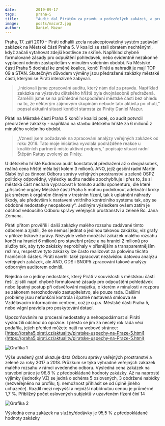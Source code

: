 ```yaml
---
date:         2019-09-17
tags:         praha-5
title:        "Audit dal Pirátům za pravdu u podezřelých zakázek, a proto na Městské části Praha 5 končí"
image: 	      posts/mazur2.jpg
author:       Daniel Mazur
---
```


Praha,  17. září 2019 – Piráti odhalili zcela neakceptovatelný systém zadávání zakázek na Městské části Praha 5. V koalici se stali obratem nechtěnými, když začali vytahovat zdejší kostlivce ze skříně. Například chybně formulované zásady pro odpuštění pohledávek, nebo evidentně nezákonné vyplácení odměn zastupitelům v minulém volebním období.  Na Městské části Praha 5 dochází ke změně koalice, končí Piráti a nahradit je mají TOP 09 a STAN. Skutečným důvodem výměny jsou předražené zakázky městské části, kterými se Piráti intenzivně zabývali.

> „Iniciovali jsme zpracování auditu, který nám dal za pravdu. Například zakázka na výstavbu dětského hřiště byla dvojnásobně předražená. Zaměřili jsme se na průhledné hospodaření městské části bez ohledu na to, že některým zájmovým skupinám nebude tato aktivita po chuti,“ popsal aktuální situaci končící starosta za Piráty Daniel Mazur. 

Piráti na Městské části Praha 5 končí v koalici poté, co audit potvrdil předražené zakázky - například na stavbu dětského hřiště za 6 milionů z minulého volebního období. 

> „Vznesl jsem požadavek na zpracování analýzy veřejných zakázek od roku 2016. Tato moje iniciativa vyvolala podrážděné reakce u koaličních partnerů místo aktivní podpory,“ popisuje situaci radní Štěpán Rattay zvolený za Piráty.

U dětského hřiště Kudrnova audit konstatoval předražení až o dvojnásobek, reálná cena hřiště měla být kolem 3 milionů. ANO, jejíž gesční radní Martin Slabý byl za činnost Odboru správy veřejných prostranství a zeleně OSPZ politicky odpovědný, výsledky auditu nadále zpochybňuje i přes to, že si městská část nechala vypracovat k tomuto auditu oponenturu, dle které „příslušné orgány Městské části Praha 5 mohou podniknout adekvátní kroky jak směrem k orgánům činným v trestním řízení, tak k uplatnění náhrady škody, ale především k nastavení vnitřního kontrolního systému tak, aby se obdobné nedostatky neopakovaly“. Jediným výsledkem ovšem zatím je odchod vedoucího Odboru správy veřejných prostranství a zeleně Bc. Jana Zemana.

Piráti přitom prověřili i další zakázky malého rozsahu zadávané tímto odborem a zjistili, že se nemusí jednat o jedinou takovou zakázku, viz grafy v příloze tiskové zprávy. Nezvykle velké množství zakázek malého rozsahu končí na hranici 6 milionů pro stavební práce a na hranici 2 milionů pro služby tak, aby tyto zakázky neprobíhaly v přísnějším a transparentnějším režimu, respektive tyto zakázky lze často realizovat za polovinu těchto hraničních částek. Piráti navrhli také zpracovat nezávislou datovou analýzu veřejných zakázek, ale ANO, ODS i SNOP5 zpracování takové analýzy odborným auditorem odmítli.

Nejedná se o jediný nedostatek, který Piráti v souvislosti s městskou částí řeší, zjistili např. chybně formulované zásady pro odpouštění pohledávek nebo špatný postup při odsvěřování majetku, o kterém v minulosti v rozporu se zákonem nerozhodovalo zastupitelstvo, ale pouze rada. Dalšími problémy jsou nefunkční kontrola i špatně nastavená smlouva se Vzdělávacím informačním centrem, což je o.p.s. Městské části Praha 5, nebo vágní pravidla pro poskytování dotací.

Upozorňováním na procesní nedostatky a nehospodárnost si Piráti vysloužili odchod do opozice. I přesto se jim za necelý rok řada věcí podařila, jejich přehled můžete najít na webové stránce: [https://praha5.pirati.cz/aktuality/piratske-uspechy-na-Praze-5.html](https://praha5.pirati.cz/aktuality/piratske-uspechy-na-Praze-5.html)

![Grafika 1](https://a.pirati.cz/praha/img/posts/grafika-5-1.png "Veřejné zakázky malého rozsahu")

Výše uvedený graf ukazuje data Odboru správy veřejných prostranství a zeleně za roky 2017 a 2018. Průzkum se týká výhradně veřejných zakázek malého rozsahu v rámci uvedeného odboru. Výsledná cena zakázek na stavební práce je 96,8 % z předpokládané hodnoty zakázky. Až na naprosté výjimky (jednotky VZ) se jedná o schéma 5 oslovených, 3 obdržené nabídky (nezveřejněno na profilu, tj. nemožnost přihlásit se od úplně jiného uchazeče). Rozdíl mezi nejvyšší a nejnižší nabídnutou cenou je průměrně 1,7 %. Přibližný počet oslovených subjektů v uzavřeném řízení činí 14

![Grafika 2](https://a.pirati.cz/praha/img/posts/grafika-5-2.png "Výsledná cena zakázek")

Výsledná cena zakázek na služby/dodávky je 95,5 % z předpokládané hodnoty zakázky

 


